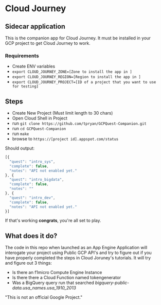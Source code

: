 # Cloud Journey
## Sidecar application

This is the companion app for Cloud Journey. 
It must be installed in your GCP project to get Cloud Journey to work. 


### Requirements
* Create ENV variables
* `export CLOUD_JOURNEY_ZONE=[Zone to install the app in ]`
* `export CLOUD_JOURNEY_REGION=[Region to install the app in ]`
* `export CLOUD_JOURNEY_PROJECT=[ID of a project that you want to use for testing]`

## Steps
* Create New Project (Must limit length to 30 chars)
* Open Cloud Shell in Project
* run `git clone https://github.com/tpryan/GCPQuest-Companion.git`
* run `cd GCPQuest-Companion`
* run `make`
* browse to `https://[project id].appspot.com/status`

Should output: 

```js
[{
  "quest": "intro_sys",
  "complete": false,
  "notes": "API not enabled yet."
}, {
  "quest": "intro_bigdata",
  "complete": false,
  "notes": ""
}, {
  "quest": "intro_dev",
  "complete": false,
  "notes": "API not enabled yet."
}]
```

If that's working **congrats**, you're all set to play. 

## What does it do? 
The code in this repo when launched as an App Engine Application will 
interogate your project using Public GCP API's and try to figure out if you 
have properly completed the steps in Cloud Joruney's tutorials. It will try and 
figure out 3 things:

* Is there an f1micro Compute Engine Instance
* Is there there a Cloud Function named tokengenerator
* Was a BigQuery query run that searched *bigquery-public-data.usa_names.usa_1910_2013*

"This is not an official Google Project."